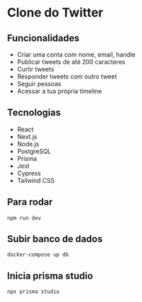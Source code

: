 # Clone do Twitter

## Funcionalidades

- Criar uma conta com nome, email, handle
- Publicar tweets de até 200 caracteres
- Curtir tweets
- Responder tweets com outro tweet
- Seguir pessoas
- Acessar a tua própria timeline

## Tecnologias

- React
- Next.js
- Node.js
- PostgreSQL
- Prisma
- Jest
- Cypress
- Tailwind CSS

## Para rodar

`npm run dev`

## Subir banco de dados

```
docker-compose up db
```

## Inicia prisma studio

```
npx prisma studio
```
